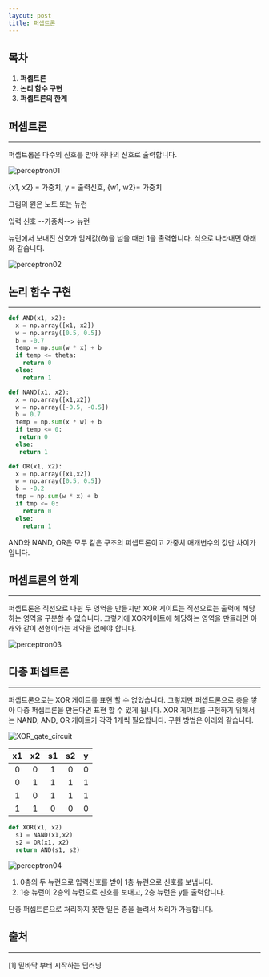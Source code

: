 ```yaml
---
layout: post
title: 퍼셉트론
---
```



## 목차
  1. __퍼셉트론__
  2. __논리 함수 구현__
  3. __퍼셉트론의 한계__
## 퍼셉트론
---------------------------------------
  퍼셉트롭은 다수의 신호를 받아 하나의 신호로 출력합니다.
  
  ![perceptron01](https://www.dropbox.com/s/8qmkr407h6pmvn8/perceptron-01.png?raw=1)
   
   {x1, x2} = 가중치, y = 출력신호, {w1, w2}= 가중치

   그림의 원은 노트 또는 뉴런
   
   입력 신호 --가중치--> 뉴런

   뉴런에서 보내진 신호가 임계값(Θ)을 넘을 때만 1을 출력합니다. 식으로 나타내면 아래와 같습니다.
 
 ![perceptron02](https://www.dropbox.com/s/d2juvqo92ryedo7/perceptron-02.png?raw=1)

## 논리 함수 구현
----------------------------------------
```python
def AND(x1, x2):
  x = np.array([x1, x2])
  w = np.array([0.5, 0.5])
  b = -0.7
  temp = mp.sum(w * x) + b
  if temp <= theta:
    return 0
  else:
    return 1

def NAND(x1, x2):
  x = np.array([x1,x2])
  w = np.array([-0.5, -0.5])
  b = 0.7
  temp = np.sum(x * w) + b
  if temp <= 0:
   return 0
  else:
   return 1

def OR(x1, x2):
  x = np.array([x1,x2])
  w = np.array([0.5, 0.5])
  b = -0.2
  tmp = np.sum(w * x) + b
  if tmp <= 0:
    return 0
  else: 
    return 1
```

AND와 NAND, OR은 모두 같은 구조의 퍼셉트론이고 가중치 매개변수의 값만 차이가 입니다.

## 퍼셉트론의 한계
---------------------------------------------
퍼셉트론은 직선으로 나뉜 두 영역을 만들지만 XOR 게이트는 직선으로는 출력에 해당하는 영역을 구분할 수 없습니다. 그렇기에 XOR게이트에 해당하는 영역을 만들라면 아래와 같이 선형이라는 제약을 없에야 합니다.

 ![perceptron03](https://www.dropbox.com/s/8qv4xhjbbfcgfft/perceptron-03.png?raw=1)


## 다층 퍼셉트론
----------------------------------------------
  퍼셉트론으로는 XOR 게이트를 표현 할 수 없었습니다. 그렇지만 퍼셉트론으로 층을 쌓아 다층 퍼셉트론을 만든다면 표현 할 수 있게 됩니다. XOR 게이트를 구현하기 위해서는 NAND, AND, OR 게이트가 각각 1개씩 필요합니다. 구현 방법은 아래와 같습니다.

![XOR_gate_circuit](https://www.dropbox.com/s/ebk5m9qh8chimz1/perceptron-04.png?raw=1)

| x1 | x2 | s1 | s2 | y |
|:--:|:--:|:--:|:--:|:-:|
| 0  | 0  | 1  | 0  | 0 |
| 0  | 1  | 1  | 1  | 1 |
| 1  | 0  | 1  | 1  | 1 |
| 1  | 1  | 0  | 0  | 0 |
  
```python
def XOR(x1, x2)
  s1 = NAND(x1,x2)
  s2 = OR(x1, x2)
  return AND(s1, s2)
```
![perceptron04](https://www.dropbox.com/s/xe9vypk46d94cex/perceptron-05.png?raw=1)

1. 0층의 두 뉴런으로 입력신호를 받아 1층 뉴런으로 신호를 보냅니다.
2. 1층 뉴런이 2층의 뉴런으로 신호를 보내고, 2층 뉴런은 y를 출력합니다.

단층 퍼셉트론으로 처리하지 못한 일은 층을 늘려서 처리가 가능합니다.

## 출처
--------------------------------------------
[1] 밑바닥 부터 시작하는 딥러닝